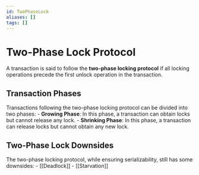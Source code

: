 ```yaml
---
id: TwoPhaseLock
aliases: []
tags: []
---
```


# Two-Phase Lock Protocol 

A transaction is said to follow the **two-phase locking protocol** if all locking operations precede the first unlock operation in the transaction.

## Transaction Phases

Transactions following the two-phase locking protocol can be divided into two phases:
    - **Growing Phase**: In this phase, a transaction can obtain locks but cannot release any lock.
    - **Shrinking Phase**: In this phase, a transaction can release locks but cannot obtain any new lock.
    
## Two-Phase Lock Downsides
    
The two-phase locking protocol, while ensuring serializability, still has some downsides:
    - [[Deadlock]]
    - [[Starvation]]
